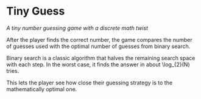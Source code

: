 # Tiny Guess

*A tiny number guessing game with a discrete math twist*

After the player finds the correct number, the game compares the number of guesses used with the optimal number of guesses from binary search.

Binary search is a classic algorithm that halves the remaining search space with each step. In the worst case, it finds the answer in about \log_{2}(N) tries.

This lets the player see how close their guessing strategy is to the mathematically optimal one.